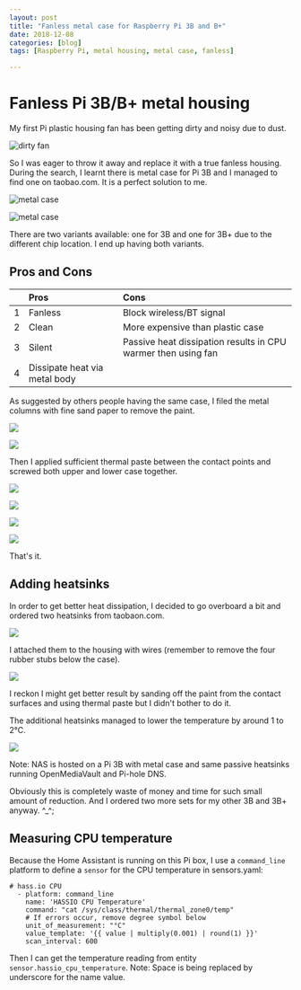 ```yaml
---
layout: post
title: "Fanless metal case for Raspberry Pi 3B and B+"
date: 2018-12-08
categories: [blog]
tags: [Raspberry Pi, metal housing, metal case, fanless]

---
```


# Fanless Pi 3B/B+ metal housing
My first Pi plastic housing fan has been getting dirty and noisy due to dust. 

![dirty fan](https://carbonpanda.github.io/images/dirty-fan.jpg)

So I was eager to throw it away and replace it with a true fanless housing. During the search, I learnt there is metal case for Pi 3B and I managed to find one on taobao.com. It is a perfect solution to me.

![metal case](https://carbonpanda.github.io/images/metal-case-close.jpg)

![metal case](https://carbonpanda.github.io/images/metal-case.jpg)

There are two variants available: one for 3B and one for 3B+ due to the different chip location. I end up having both variants.

## Pros and Cons
|      | Pros                          | Cons                                                         |
| ---- | :---------------------------- | :----------------------------------------------------------- |
| 1    | Fanless                       | Block wireless/BT signal                                     |
| 2    | Clean                         | More expensive than plastic case                             |
| 3    | Silent                        | Passive heat dissipation results in CPU warmer then using fan |
| 4    | Dissipate heat via metal body |                                                              |

As suggested by others people having the same case, I filed the metal columns with fine sand paper to remove the paint. 

![](https://carbonpanda.github.io/images/sanded-columns.jpg)

![](https://carbonpanda.github.io/images/sanded-contact.jpg)

Then I applied sufficient thermal paste between the contact points and screwed both upper and lower case together. 

![](https://carbonpanda.github.io/images/thermal-compound-at-columns.jpg)

![](https://carbonpanda.github.io/images/thermal-compound-at-contact.jpg)

![](https://carbonpanda.github.io/images/metal-case-bottom.jpg)

![](https://carbonpanda.github.io/images/pi-in-case.jpg)

That's it.

## Adding heatsinks
In order to get better heat dissipation, I decided to go overboard a bit and ordered two heatsinks from taobaon.com. 

![](https://carbonpanda.github.io/images/heatsink.jpg)

I attached them to the housing with wires (remember to remove the four rubber stubs below the case).

![](https://carbonpanda.github.io/images/with-heat-sink.jpg)

 I reckon I might get better result by sanding off the paint from the contact surfaces and using thermal paste but I didn't bother to do it. 

The additional heatsinks managed to lower the temperature by around 1 to 2°C. 

![](https://carbonpanda.github.io/images/CPU-temperature.jpg)

Note: NAS is hosted on a Pi 3B with metal case and same passive heatsinks running OpenMediaVault and Pi-hole DNS.

Obviously this is completely waste of money and time for such small amount of reduction. And I ordered two more sets for my other 3B and 3B+ anyway. ^_^;


## Measuring CPU temperature
Because the Home Assistant is running on this Pi box, I use a `command_line` platform to define a `sensor` for  the CPU temperature in sensors.yaml:

```
# hass.io CPU
  - platform: command_line
    name: 'HASSIO CPU Temperature'
    command: "cat /sys/class/thermal/thermal_zone0/temp"
    # If errors occur, remove degree symbol below
    unit_of_measurement: "°C"
    value_template: '{{ value | multiply(0.001) | round(1) }}'
    scan_interval: 600
```


Then I can get the temperature reading from entity `sensor.hassio_cpu_temperature`. Note: Space is being replaced by underscore for the name value.
